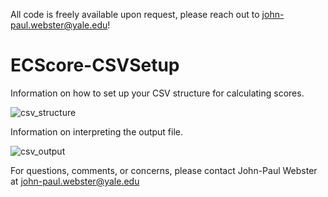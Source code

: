 All code is freely available upon request, please reach out to john-paul.webster@yale.edu!

# ECScore-CSVSetup
Information on how to set up your CSV structure for calculating scores.

![csv_structure](https://github.com/user-attachments/assets/95f697da-a8b3-48e0-92ce-126f26a1240f)

Information on interpreting the output file.

![csv_output](https://github.com/user-attachments/assets/fcdb14a3-697a-4acb-800d-83d0a3c1f610)

For questions, comments, or concerns, please contact John-Paul Webster at john-paul.webster@yale.edu
